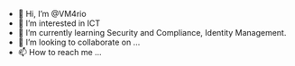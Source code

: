 - 👋 Hi, I’m @VM4rio
- 👀 I’m interested in ICT 
- 🌱 I’m currently learning Security and Compliance, Identity Management. 
- 💞️ I’m looking to collaborate on ...
- 📫 How to reach me ...

<!---
VM4rio/VM4rio is a ✨ special ✨ repository because its `README.md` (this file) appears on your GitHub profile.
You can click the Preview link to take a look at your changes.
--->
